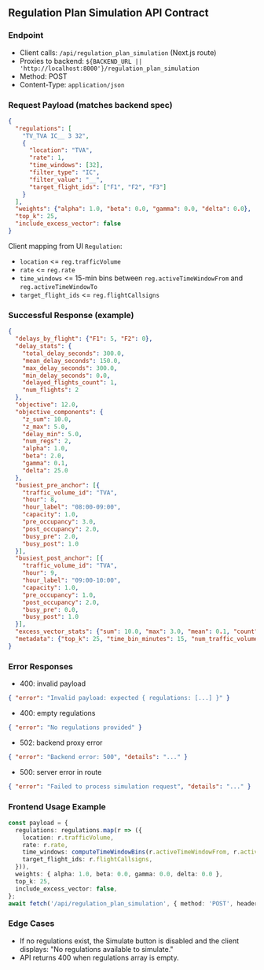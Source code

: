 ## Regulation Plan Simulation API Contract

### Endpoint
- Client calls: `/api/regulation_plan_simulation` (Next.js route)
- Proxies to backend: `${BACKEND_URL || 'http://localhost:8000'}/regulation_plan_simulation`
- Method: POST
- Content-Type: `application/json`

### Request Payload (matches backend spec)
```json
{
  "regulations": [
    "TV_TVA IC__ 3 32",
    {
      "location": "TVA",
      "rate": 1,
      "time_windows": [32],
      "filter_type": "IC",
      "filter_value": "__",
      "target_flight_ids": ["F1", "F2", "F3"]
    }
  ],
  "weights": {"alpha": 1.0, "beta": 0.0, "gamma": 0.0, "delta": 0.0},
  "top_k": 25,
  "include_excess_vector": false
}
```

Client mapping from UI `Regulation`:
- `location` <= `reg.trafficVolume`
- `rate` <= `reg.rate`
- `time_windows` <= 15-min bins between `reg.activeTimeWindowFrom` and `reg.activeTimeWindowTo`
- `target_flight_ids` <= `reg.flightCallsigns`

### Successful Response (example)
```json
{
  "delays_by_flight": {"F1": 5, "F2": 0},
  "delay_stats": {
    "total_delay_seconds": 300.0,
    "mean_delay_seconds": 150.0,
    "max_delay_seconds": 300.0,
    "min_delay_seconds": 0.0,
    "delayed_flights_count": 1,
    "num_flights": 2
  },
  "objective": 12.0,
  "objective_components": {
    "z_sum": 10.0,
    "z_max": 5.0,
    "delay_min": 5.0,
    "num_regs": 2,
    "alpha": 1.0,
    "beta": 2.0,
    "gamma": 0.1,
    "delta": 25.0
  },
  "busiest_pre_anchor": [{
    "traffic_volume_id": "TVA",
    "hour": 8,
    "hour_label": "08:00-09:00",
    "capacity": 1.0,
    "pre_occupancy": 3.0,
    "post_occupancy": 2.0,
    "busy_pre": 2.0,
    "busy_post": 1.0
  }],
  "busiest_post_anchor": [{
    "traffic_volume_id": "TVA",
    "hour": 9,
    "hour_label": "09:00-10:00",
    "capacity": 1.0,
    "pre_occupancy": 1.0,
    "post_occupancy": 2.0,
    "busy_pre": 0.0,
    "busy_post": 1.0
  }],
  "excess_vector_stats": {"sum": 10.0, "max": 3.0, "mean": 0.1, "count": 9600},
  "metadata": {"top_k": 25, "time_bin_minutes": 15, "num_traffic_volumes": 1}
}
```

### Error Responses
- 400: invalid payload
```json
{ "error": "Invalid payload: expected { regulations: [...] }" }
```
- 400: empty regulations
```json
{ "error": "No regulations provided" }
```
- 502: backend proxy error
```json
{ "error": "Backend error: 500", "details": "..." }
```
- 500: server error in route
```json
{ "error": "Failed to process simulation request", "details": "..." }
```

### Frontend Usage Example
```ts
const payload = {
  regulations: regulations.map(r => ({
    location: r.trafficVolume,
    rate: r.rate,
    time_windows: computeTimeWindowBins(r.activeTimeWindowFrom, r.activeTimeWindowTo),
    target_flight_ids: r.flightCallsigns,
  })),
  weights: { alpha: 1.0, beta: 0.0, gamma: 0.0, delta: 0.0 },
  top_k: 25,
  include_excess_vector: false,
};
await fetch('/api/regulation_plan_simulation', { method: 'POST', headers: { 'Content-Type': 'application/json' }, body: JSON.stringify(payload) });
```

### Edge Cases
- If no regulations exist, the Simulate button is disabled and the client displays: "No regulations available to simulate."
- API returns 400 when regulations array is empty.

